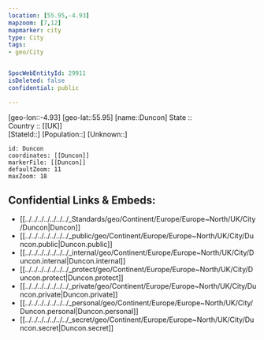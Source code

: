 ```yaml
---
location: [55.95,-4.93] 
mapzoom: [7,12] 
mapmarker: city 
type: City
tags:
- geo/City


SpocWebEntityId: 29911
isDeleted: false
confidential: public

---
```

[geo-lon::-4.93] 
[geo-lat::55.95] 
[name::Duncon] 
State ::  
Country :: [[UK]]  
[StateId::] 
[Population::] 
[Unknown::] 


```leaflet
id: Duncon
coordinates: [[Duncon]] 
markerFile: [[Duncon]] 
defaultZoom: 11 
maxZoom: 18
```


## Confidential Links & Embeds: 
- [[../../../../../../../_Standards/geo/Continent/Europe/Europe~North/UK/City/Duncon|Duncon]] 
- [[../../../../../../../_public/geo/Continent/Europe/Europe~North/UK/City/Duncon.public|Duncon.public]] 
- [[../../../../../../../_internal/geo/Continent/Europe/Europe~North/UK/City/Duncon.internal|Duncon.internal]] 
- [[../../../../../../../_protect/geo/Continent/Europe/Europe~North/UK/City/Duncon.protect|Duncon.protect]] 
- [[../../../../../../../_private/geo/Continent/Europe/Europe~North/UK/City/Duncon.private|Duncon.private]] 
- [[../../../../../../../_personal/geo/Continent/Europe/Europe~North/UK/City/Duncon.personal|Duncon.personal]] 
- [[../../../../../../../_secret/geo/Continent/Europe/Europe~North/UK/City/Duncon.secret|Duncon.secret]] 
